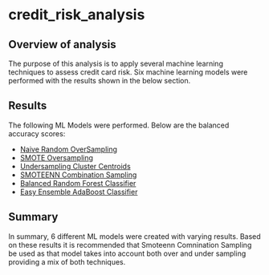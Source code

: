# credit_risk_analysis

## Overview of analysis
The purpose of this analysis is to apply several machine learning techniques to assess credit card risk.  Six machine learning models were performed with the results shown in the below section.

## Results

The following ML Models were performed.  Below are the balanced accuracy scores:

 - [Naive Random OverSampling](Resources/naive.png)
 - [SMOTE Oversampling](Resources/smote_oversampling.png)
 - [Undersampling Cluster Centroids](Resources/clustercentroids.png)
 - [SMOTEENN Combination Sampling](Resources/smoteenn.png)
 - [Balanced Random Forest Classifier](Resources/balanced.png)
 - [Easy Ensemble AdaBoost Classifier](Resources/easy.png)

## Summary
In summary, 6 different ML models were created with varying results.  Based on these results it is recommended that Smoteenn Comnination Sampling be used as that model takes into account both over and under sampling providing a mix of both techniques.